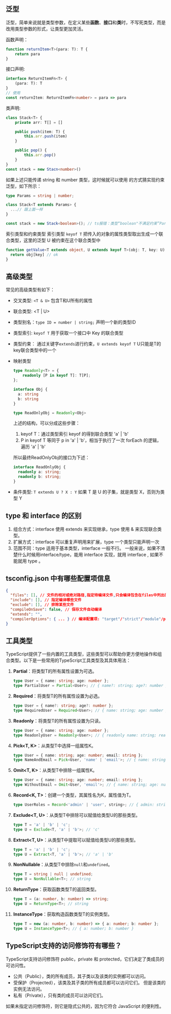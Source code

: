 ## 泛型
泛型，简单来说就是类型参数，在定义某些**函数**、**接口**和**类**时，不写死类型，而是改用类型参数的形式，让类型更加灵活。

函数声明：
```typescript
function returnItem<T>(para: T): T {
    return para
}
```

接口声明:
```typescript
interface ReturnItemFn<T> {
    (para: T): T
}
// 使用
const returnItem: ReturnItemFn<number> = para => para
```

类声明:
```typescript
class Stack<T> {
    private arr: T[] = []

    public push(item: T) {
        this.arr.push(item)
    }

    public pop() {
        this.arr.pop()
    }
}
const stack = new Stacn<number>()
```
如果上述只能传递 string 和 number 类型，这时候就可以使用 <T extends xx> 的方式猜实现约束泛型，如下所示：
```typescript
type Params = string | number;

class Stack<T extends Params> {
  ...// 跟上面一样
}

const stack = new Stack<boolean>(); // ts报错：类型“boolean"不满足约束”Params"
```

索引类型和约束类型
索引类型 `keyof T` 把传入的对象的属性类型取出生成一个联合类型，这里的泛型 U 被约束在这个联合类型中
```typescript
function getValue<T extends object, U extends keyof T>(obj: T, key: U) {
  return obj[key] // ok
}
```

## 高级类型
常见的高级类型有如下：
- 交叉类型: `<T & U>` 包含T和U所有的属性
- 联合类型: <T | U>
- 类型别名：`type ID = number | string;` 声明一个新的类型ID
- 类型索引: `keyof T` 用于获取一个接口中 Key 的联合类型
- 类型约束： 通过关键字`extends`进行约束，`U extends keyof T` U只能是T的key联合类型中的一个
- 映射类型
  ``` typescript
  type Readonly<T> = {
      readonly [P in keyof T]: T[P];
  };

  interface Obj {
    a: string
    b: string
  }

  type ReadOnlyObj = Readonly<Obj>
  ```
  上述的结构，可以分成这些步骤：
  1. keyof T：通过类型索引 keyof 的得到联合类型 'a' | 'b'
  2. P in keyof T 等同于 p in 'a' | 'b'，相当于执行了一次 forEach 的逻辑，遍历 'a' | 'b'

  所以最终ReadOnlyObj的接口为下述：
  ``` typescript
  interface ReadOnlyObj {
    readonly a: string;
    readonly b: string;
  }
  ```
- 条件类型: `T extends U ? X : Y` 如果 T 是 U 的子集，就是类型 X，否则为类型 Y

## type 和 interface 的区别
1. 组合方式：interface 使用 extends 来实现继承，type 使用 & 来实现联合类型。
2. 扩展方式：interface 可以重复声明用来扩展，type 一个类型只能声明一次
3. 范围不同：type 适用于基本类型，interface 一般不行。
一般来说，如果不清楚什么时候用interface/type，能用 interface 实现，就用 interface , 如果不能就用 type 。


## tsconfig.json 中有哪些配置项信息
```json
{
  "files": [], // 文件的相对或绝对路径,指定待编译文件,只会编译包含在files中列出的文件
  "include": [], // 指定编译哪些文件
  "exclude": [], // 排除某些文件
  "compileOnSave": false, // 保存文件自动编译
  "extends": "",
  "compilerOptions": { ... } // 编译配置项: "target"/"strict"/"module"/paths设置路径别名
}
```

## 工具类型
TypeScript提供了一些内置的工具类型，这些类型可以帮助你更方便地操作和组合类型。以下是一些常用的TypeScript工具类型及其具体用法：

1. **Partial<T>**：将类型T的所有属性设置为可选。

   ```typescript
   type User = { name: string; age: number };
   type PartialUser = Partial<User>; // { name?: string; age?: number }
   ```

2. **Required<T>**：将类型T的所有属性设置为必选。

   ```typescript
   type User = { name?: string; age?: number };
   type RequiredUser = Required<User>; // { name: string; age: number }
   ```

3. **Readonly<T>**：将类型T的所有属性设置为只读。

   ```typescript
   type User = { name: string; age: number };
   type ReadonlyUser = Readonly<User>; // { readonly name: string; readonly age: number }
   ```

4. **Pick<T, K>**：从类型T中选择一组属性K。

   ```typescript
   type User = { name: string; age: number; email: string };
   type NameAndEmail = Pick<User, 'name' | 'email'>; // { name: string; email: string }
   ```

5. **Omit<T, K>**：从类型T中排除一组属性K。

   ```typescript
   type User = { name: string; age: number; email: string };
   type WithoutEmail = Omit<User, 'email'>; // { name: string; age: number }
   ```

6. **Record<K, T>**：创建一个类型，其属性名为K，属性值为T。

   ```typescript
   type UserRoles = Record<'admin' | 'user', string>; // { admin: string; user: string }
   ```

7. **Exclude<T, U>**：从类型T中排除可以赋值给类型U的那些类型。

   ```typescript
   type T = 'a' | 'b' | 'c';
   type U = Exclude<T, 'a' | 'b'>; // 'c'
   ```

8. **Extract<T, U>**：从类型T中提取可以赋值给类型U的那些类型。

   ```typescript
   type T = 'a' | 'b' | 'c';
   type U = Extract<T, 'a' | 'b'>; // 'a' | 'b'
   ```

9. **NonNullable<T>**：从类型T中排除`null`和`undefined`。

   ```typescript
   type T = string | null | undefined;
   type U = NonNullable<T>; // string
   ```

10. **ReturnType<T>**：获取函数类型T的返回类型。

    ```typescript
    type T = (a: number, b: number) => string;
    type U = ReturnType<T>; // string
    ```

11. **InstanceType<T>**：获取构造函数类型T的实例类型。

    ```typescript
    type T = new (a: number, b: number) => { a: number; b: number };
    type U = InstanceType<T>; // { a: number; b: number }
    ```

##  TypeScript支持的访问修饰符有哪些？
TypeScript支持访问修饰符 public，private 和 protected，它们决定了类成员的可访问性。

- 公共（Public），类的所有成员，其子类以及该类的实例都可以访问。
- 受保护（Projected），该类及其子类的所有成员都可以访问它们。 但是该类的实例无法访问。
- 私有（Private），只有类的成员可以访问它们。

如果未指定访问修饰符，则它是隐式公共的，因为它符合 JavaScript 的便利性。